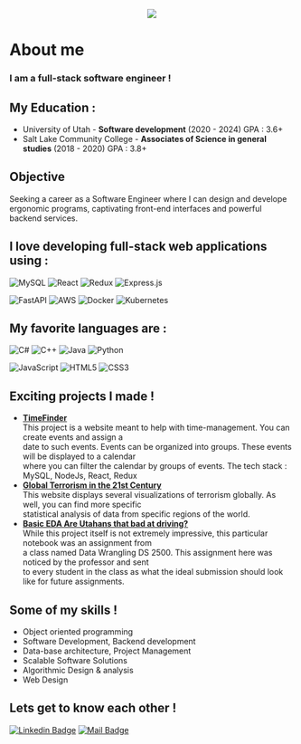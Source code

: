 <p align="center">
  <img src="https://capsule-render.vercel.app/api?text=Hi%20Im%20Cade%20Almond️&animation=fadeIn&type=waving&color=gradient&height=300" />
</p>

# About me
### I am a full-stack software engineer ! 
## My Education :
- University of Utah - <b>Software development</b> (2020 - 2024) GPA : 3.6+
- Salt Lake Community College - <b>Associates of Science in general studies</b> (2018 - 2020) GPA : 3.8+

## Objective
Seeking a career as a Software Engineer where I can design and develope ergonomic programs, captivating front-end interfaces and powerful backend services.

## I love developing full-stack web applications using : 
![MySQL](https://img.shields.io/badge/mysql-%2300f.svg?style=for-the-badge&logo=mysql&logoColor=white)
![React](https://img.shields.io/badge/react-%2320232a.svg?style=for-the-badge&logo=react&logoColor=%2361DAFB)
![Redux](https://img.shields.io/badge/redux-%23593d88.svg?style=for-the-badge&logo=redux&logoColor=white)
![Express.js](https://img.shields.io/badge/express.js-%23404d59.svg?style=for-the-badge&logo=express&logoColor=%2361DAFB)


![FastAPI](https://img.shields.io/badge/FastAPI-005571?style=for-the-badge&logo=fastapi)
![AWS](https://img.shields.io/badge/AWS-%23FF9900.svg?style=for-the-badge&logo=amazon-aws&logoColor=white)
![Docker](https://img.shields.io/badge/docker-%230db7ed.svg?style=for-the-badge&logo=docker&logoColor=white)
![Kubernetes](https://img.shields.io/badge/kubernetes-%23326ce5.svg?style=for-the-badge&logo=kubernetes&logoColor=white)

## My favorite languages are : 
![C#](https://img.shields.io/badge/c%23-%23239120.svg?style=for-the-badge&logo=csharp&logoColor=white)
![C++](https://img.shields.io/badge/c++-%2300599C.svg?style=for-the-badge&logo=c%2B%2B&logoColor=white)
![Java](https://img.shields.io/badge/java-%23ED8B00.svg?style=for-the-badge&logo=openjdk&logoColor=white)
![Python](https://img.shields.io/badge/python-3670A0?style=for-the-badge&logo=python&logoColor=ffdd54)

![JavaScript](https://img.shields.io/badge/javascript-%23323330.svg?style=for-the-badge&logo=javascript&logoColor=%23F7DF1E)
![HTML5](https://img.shields.io/badge/html5-%23E34F26.svg?style=for-the-badge&logo=html5&logoColor=white)
![CSS3](https://img.shields.io/badge/css3-%231572B6.svg?style=for-the-badge&logo=css3&logoColor=white)

## Exciting projects I made !
- <b>[TimeFinder](https://github.com/CadeJAlmond/TimeFinder)</b> <br>This project is a website meant to help with time-management. You can create events and assign a <br> date to such events. Events can be organized into groups. These events will be displayed to a calendar <br> where you can filter the calendar by groups of events. The tech stack : MySQL, NodeJs, React, Redux 
- <b>[Global Terrorism in the 21st Century](https://github.com/CadeJAlmond/Final-Project-CS-5630)</b> <br> This website displays several visualizations of terrorism globally. As well, you can find more specific <br> statistical analysis of data from specific regions of the world.
- <b>[Basic EDA Are Utahans that bad at driving?](https://colab.research.google.com/drive/1zDtWOrUN2-hYGn9TZ9gtQGf4XjNB6Gzv?usp=sharing)</b> <br> While this project itself is not extremely impressive, this particular notebook was an assignment from <br>a class named Data Wrangling DS 2500. This assignment here was noticed by the professor and sent <br>to every student in the class as what the ideal submission should look like for future assignments.

## Some of my skills !
- Object oriented programming 
- Software Development, Backend development 
- Data-base architecture, Project Management 
- Scalable Software Solutions 
- Algorithmic Design & analysis
- Web Design

## Lets get to know each other !
 [![Linkedin Badge](https://img.shields.io/badge/-CadeJAlmond-0e76a8?style=flat&labelColor=0e76a8&logo=linkedin&logoColor=white)](https://www.linkedin.com/in/cade-almond/) [![Mail Badge](https://img.shields.io/badge/-CadejAlmond@gmail.com-c0392b?style=flat&labelColor=c0392b&logo=gmail&logoColor=white)]()
